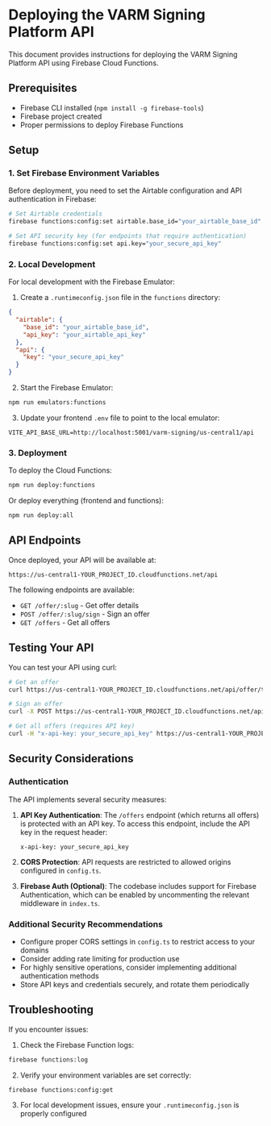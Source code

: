 # Deploying the VARM Signing Platform API

This document provides instructions for deploying the VARM Signing Platform API using Firebase Cloud Functions.

## Prerequisites

- Firebase CLI installed (`npm install -g firebase-tools`)
- Firebase project created
- Proper permissions to deploy Firebase Functions

## Setup

### 1. Set Firebase Environment Variables

Before deployment, you need to set the Airtable configuration and API authentication in Firebase:

```bash
# Set Airtable credentials
firebase functions:config:set airtable.base_id="your_airtable_base_id" airtable.api_key="your_airtable_api_key"

# Set API security key (for endpoints that require authentication)
firebase functions:config:set api.key="your_secure_api_key"
```

### 2. Local Development

For local development with the Firebase Emulator:

1. Create a `.runtimeconfig.json` file in the `functions` directory:

```json
{
  "airtable": {
    "base_id": "your_airtable_base_id",
    "api_key": "your_airtable_api_key"
  },
  "api": {
    "key": "your_secure_api_key"
  }
}
```

2. Start the Firebase Emulator:

```bash
npm run emulators:functions
```

3. Update your frontend `.env` file to point to the local emulator:

```
VITE_API_BASE_URL=http://localhost:5001/varm-signing/us-central1/api
```

### 3. Deployment

To deploy the Cloud Functions:

```bash
npm run deploy:functions
```

Or deploy everything (frontend and functions):

```bash
npm run deploy:all
```

## API Endpoints

Once deployed, your API will be available at:

```
https://us-central1-YOUR_PROJECT_ID.cloudfunctions.net/api
```

The following endpoints are available:

- `GET /offer/:slug` - Get offer details
- `POST /offer/:slug/sign` - Sign an offer
- `GET /offers` - Get all offers

## Testing Your API

You can test your API using curl:

```bash
# Get an offer
curl https://us-central1-YOUR_PROJECT_ID.cloudfunctions.net/api/offer/test-offer-123

# Sign an offer
curl -X POST https://us-central1-YOUR_PROJECT_ID.cloudfunctions.net/api/offer/test-offer-123/sign

# Get all offers (requires API key)
curl -H "x-api-key: your_secure_api_key" https://us-central1-YOUR_PROJECT_ID.cloudfunctions.net/api/offers
```

## Security Considerations

### Authentication

The API implements several security measures:

1. **API Key Authentication**: The `/offers` endpoint (which returns all offers) is protected with an API key. 
   To access this endpoint, include the API key in the request header:
   
   ```
   x-api-key: your_secure_api_key
   ```

2. **CORS Protection**: API requests are restricted to allowed origins configured in `config.ts`.

3. **Firebase Auth (Optional)**: The codebase includes support for Firebase Authentication, 
   which can be enabled by uncommenting the relevant middleware in `index.ts`.

### Additional Security Recommendations

- Configure proper CORS settings in `config.ts` to restrict access to your domains
- Consider adding rate limiting for production use
- For highly sensitive operations, consider implementing additional authentication methods
- Store API keys and credentials securely, and rotate them periodically

## Troubleshooting

If you encounter issues:

1. Check the Firebase Function logs:

```bash
firebase functions:log
```

2. Verify your environment variables are set correctly:

```bash
firebase functions:config:get
```

3. For local development issues, ensure your `.runtimeconfig.json` is properly configured
